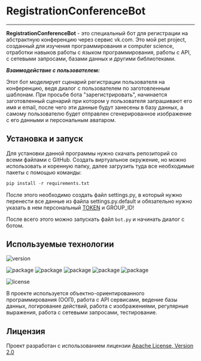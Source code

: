 # RegistrationConferenceBot
______
**RegistrationConferenceBot** - это специальный бот для регистрации на абстрактную конференцию
через сервис vk.com. 
Это мой pet project, созданный для изучения программирования и computer science, отработки навыков
работы с языком программирования, работы с API, с сетевыми запросами, базами данных и другими библиотеками.

***Взаимодействие с пользователем:***

Этот бот моделирует сценарий регистрации пользователя на конференцию, ведя
диалог с пользователем по заготовленным шаблонам. При просьбе бота "зарегистрировать",
начинается заготовленный сценарий при котором у пользователя запрашивают его имя и email, 
после чего эти данные будут занесены в
базу данных, а самому пользователю будет отправлен сгенерированное изображение с его данными 
и персональным аватаром.

## Установка и запуск

Для установки данной программы нужно скачать репозиторий со всеми файлами с GitHub.
Создать виртуальное окружение, но можно использовать и коренную папку, далее загрузить
туда все необходимые пакеты с помощью команды: 
``` python
pip install -r requirements.txt
```
После этого необходимо создать файл settings.py, в который нужно перенести 
все данные из файла settings.py.default и обязательно нужно указать в нем
персональный [TOKEN](https://clck.ru/35FbAK) и GROUP_ID!

После всего этого можно запускать файл `bot.py` и начинать диалог с ботом. 

## Используемые технологии

![version](https://img.shields.io/badge/python-3.11-blue)


![package](https://img.shields.io/badge/vk--api-11.9.9-violet)
![package](https://img.shields.io/badge/requests-2.31.0-violet)
![package](https://img.shields.io/badge/Pillow-10.0.0-violet)
![package](https://img.shields.io/badge/pony.orm-0.7.16-violet)
![package](https://img.shields.io/badge/psycopg2-2.9.7-violet)


![license](https://img.shields.io/badge/license-Apache__License__V2.0-green)

В проекте используется объектно-ориентированного программирования (ООП), 
работа с API сервисами, ведение базы данных, логирование действий, работа с изображениями, 
регулярные выражения, работа с сетевыми запросами, тестирование.

## Лицензия

Проект разработан с использованием лицензии [Apache License, Version 2.0](https://opensource.org/license/apache-2-0/)
